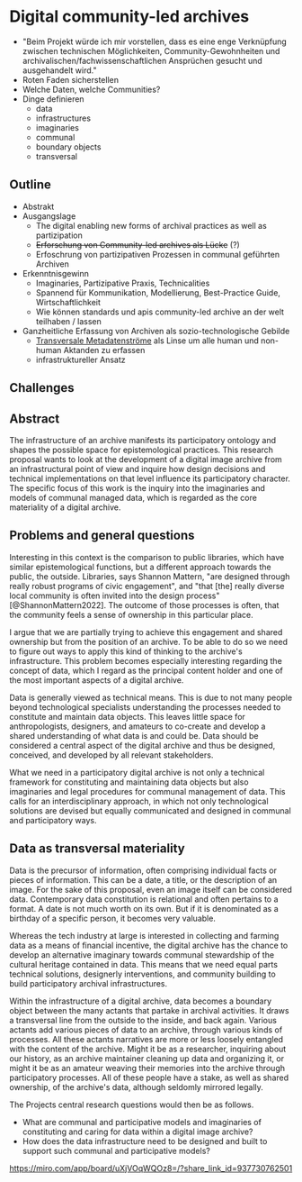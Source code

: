 # Digital community-led archives

- "Beim Projekt würde ich mir vorstellen, dass es eine enge Verknüpfung zwischen technischen Möglichkeiten, Community-Gewohnheiten und archivalischen/fachwissenschaftlichen Ansprüchen gesucht und ausgehandelt wird."
- Roten Faden sicherstellen
- Welche Daten, welche Communities?
- Dinge definieren
	- data
	- infrastructures
	- imaginaries
	- communal
	- boundary objects
	- transversal

## Outline
- Abstrakt
- Ausgangslage
	- The digital enabling new forms of archival practices as well as partizipation 
	- ~~Erforschung von Community-led archives als Lücke~~ (?)
	- Erfoschrung von partizipativen Prozessen in communal geführten Archiven
- Erkenntnisgewinn
	- Imaginaries, Partizipative Praxis, Technicalities
	- Spannend für Kommunikation, Modellierung, Best-Practice Guide, Wirtschaftlichkeit
	- Wie können standards und apis community-led archive an der welt teilhaben / lassen
- Ganzheitliche Erfassung von Archiven als sozio-technologische Gebilde
	- [Transversale Metadatenströme](notes/Transversal%20Dataflow.md) als Linse um alle human und non-human Aktanden zu erfassen
	- infrastruktureller Ansatz

## Challenges

## Abstract
The infrastructure of an archive manifests its participatory ontology and shapes the possible space for epistemological practices. This research proposal wants to look at the development of a digital image archive from an infrastructural point of view and inquire how design decisions and technical implementations on that level influence its participatory character. The specific focus of this work is the inquiry into the imaginaries and models of communal managed data, which is regarded as the core materiality of a digital archive.

## Problems and general questions
Interesting in this context is the comparison to public libraries, which have similar epistemological functions, but a different approach towards the public, the outside. Libraries, says Shannon Mattern, "are designed through really robust programs of civic engagement", and "that [the] really diverse local community is often invited into the design process" [@ShannonMattern2022]. The outcome of those processes is often, that the community feels a sense of ownership in this particular place.

I argue that we are partially trying to achieve this engagement and shared ownership but from the position of an archive. To be able to do so we need to figure out ways to apply this kind of thinking to the archive's infrastructure. This problem becomes especially interesting regarding the concept of data, which I regard as the principal content holder and one of the most important aspects of a digital archive.

Data is generally viewed as technical means. This is due to not many people beyond technological specialists understanding the processes needed to constitute and maintain data objects. This leaves little space for anthropologists, designers, and amateurs to co-create and develop a shared understanding of what data is and could be. Data should be considered a central aspect of the digital archive and thus be designed, conceived, and developed by all relevant stakeholders.

What we need in a participatory digital archive is not only a technical framework for constituting and maintaining data objects but also imaginaries and legal procedures for communal management of data. This calls for an interdisciplinary approach, in which not only technological solutions are devised but equally communicated and designed in communal and participatory ways.

## Data as transversal materiality
Data is the precursor of information, often comprising individual facts or pieces of information. This can be a date, a title, or the description of an image. For the sake of this proposal, even an image itself can be considered data. Contemporary data constitution is relational and often pertains to a format. A date is not much worth on its own. But if it is denominated as a birthday of a specific person, it becomes very valuable.

Whereas the tech industry at large is interested in collecting and farming data as a means of financial incentive, the digital archive has the chance to develop an alternative imaginary towards communal stewardship of the cultural heritage contained in data. This means that we need equal parts technical solutions, designerly interventions, and community building to build participatory archival infrastructures.

Within the infrastructure of a digital archive, data becomes a boundary object between the many actants that partake in archival activities. It draws a transversal line from the outside to the inside, and back again. Various actants add various pieces of data to an archive, through various kinds of processes. All these actants narratives are more or less loosely entangled with the content of the archive. Might it be as a researcher, inquiring about our history, as an archive maintainer cleaning up data and organizing it, or might it be as an amateur weaving their memories into the archive through participatory processes. All of these people have a stake, as well as shared ownership, of the archive's data, although seldomly mirrored legally.

The Projects central research questions would then be as follows.

- What are communal and participative models and imaginaries of constituting and caring for data within a digital image archive?
- How does the data infrastructure need to be designed and built to support such communal and participative models?

https://miro.com/app/board/uXjVOqWQOz8=/?share_link_id=937730762501
